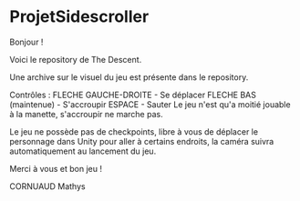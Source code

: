 # ProjetSidescroller
 
Bonjour !

Voici le repository de The Descent.

Une archive sur le visuel du jeu est présente dans le repository.

Contrôles :
FLECHE GAUCHE-DROITE - Se déplacer
FLECHE BAS (maintenue) - S'accroupir
ESPACE - Sauter
Le jeu n'est qu'a moitié jouable à la manette, s'accroupir ne marche pas.

Le jeu ne possède pas de checkpoints, libre à vous de déplacer le personnage dans Unity pour aller à certains endroits, la caméra suivra automatiquement au lancement du jeu.

Merci à vous et bon jeu !

CORNUAUD Mathys
